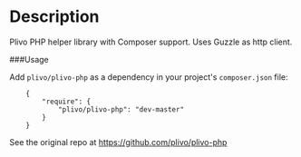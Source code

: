 Description
===========
Plivo PHP helper library with Composer support. Uses Guzzle as http client.


###Usage




Add ``plivo/plivo-php`` as a dependency in your project's ``composer.json`` file:

        {
            "require": {
                "plivo/plivo-php": "dev-master"
            }
        }



See the original repo at https://github.com/plivo/plivo-php

